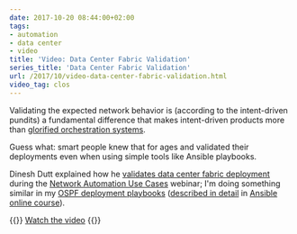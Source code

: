 ```yaml
---
date: 2017-10-20 08:44:00+02:00
tags:
- automation
- data center
- video
title: 'Video: Data Center Fabric Validation'
series_title: 'Data Center Fabric Validation'
url: /2017/10/video-data-center-fabric-validation.html
video_tag: clos
---
```

Validating the expected network behavior is (according to the intent-driven pundits) a fundamental difference that makes intent-driven products more than [glorified orchestration systems](https://blog.ipspace.net/2017/09/intent-based-hype.html).

Guess what: smart people knew that for ages and validated their deployments even when using simple tools like Ansible playbooks.

Dinesh Dutt explained how he [validates data center fabric deployment](https://my.ipspace.net/bin/get/NetAutUC/3.3%20-%20Validation.mp4) during the [Network Automation Use Cases](http://www.ipspace.net/Network_Automation_Use_Cases) webinar; I'm doing something similar in my [OSPF deployment playbooks](https://github.com/ipspace/ansible-examples/tree/master/OSPF-Deployment) ([described in detail](https://my.ipspace.net/bin/list?id=AnsibleOC#WAN_SVC_CS) in [Ansible online course](http://www.ipspace.net/Ansible_for_Networking_Engineers)).

{{<jump>}}
[Watch the video](https://my.ipspace.net/bin/get/NetAutUC/3.3%20-%20Validation.mp4)
{{</jump>}}
